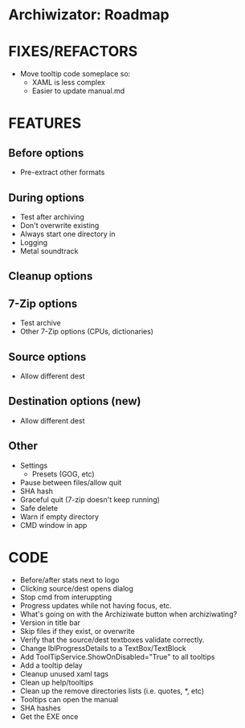 ﻿# Archiwizator: Roadmap

# FIXES/REFACTORS
* Move tooltip code someplace so:
  * XAML is less complex
  * Easier to update manual.md

# FEATURES

## Before options
* Pre-extract other formats

## During options
* Test after archiving
* Don't overwrite existing
* Always start one directory in
* Logging
* Metal soundtrack

## Cleanup options

## 7-Zip options
* Test archive
* Other 7-Zip options (CPUs, dictionaries)

## Source options
* Allow different dest

## Destination options (new)
* Allow different dest

## Other
* Settings
  * Presets (GOG, etc)
* Pause between files/allow quit
* SHA hash
* Graceful quit (7-zip doesn't keep running)
* Safe delete
* Warn if empty directory
* CMD window in app

# CODE
* Before/after stats next to logo
* Clicking source/dest opens dialog
* Stop cmd from interuppting
* Progress updates while not having focus, etc.
* What's going on with the Archiziwate button when archiziwating?
* Version in title bar
* Skip files if they exist, or overwrite
* Verify that the source/dest textboxes validate correctly.
* Change lblProgressDetails to a TextBox/TextBlock
* Add ToolTipService.ShowOnDisabled="True" to all tooltips
* Add a tooltip delay
* Cleanup unused xaml tags
* Clean up help/tooltips
* Clean up the remove directories lists (i.e. quotes, *, etc)
* Tooltips can open the manual
* SHA hashes
* Get the EXE once